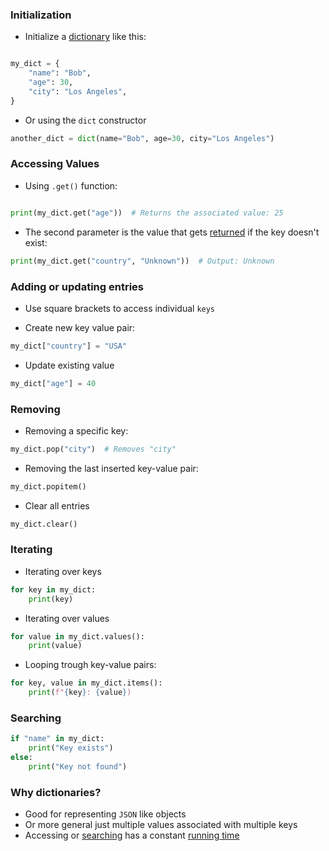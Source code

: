 ### Initialization

- Initialize a [dictionary](computer-science/docs/basics/data-structures/dictionaries.md) like this:
```python

my_dict = {
    "name": "Bob",
    "age": 30,
    "city": "Los Angeles",
}

```

- Or using the `dict` constructor
```python
another_dict = dict(name="Bob", age=30, city="Los Angeles")
```

### Accessing Values

- Using `.get()` function:

```python

print(my_dict.get("age"))  # Returns the associated value: 25

```


- The second parameter is the value that gets [returned](computer-science/docs/python/functions.md) if the key doesn't exist:

```python
print(my_dict.get("country", "Unknown"))  # Output: Unknown
```

### Adding or updating entries

- Use square brackets to access individual `keys`

- Create new key value pair:
```python
my_dict["country"] = "USA"
```

- Update existing value
```python
my_dict["age"] = 40
```

### Removing

- Removing a specific key:
```python
my_dict.pop("city")  # Removes "city"
```

- Removing the last inserted key-value pair: 
```python
my_dict.popitem()
```

-  Clear all entries
```python
my_dict.clear()
```

### Iterating

- Iterating over keys
```python
for key in my_dict:
	print(key)
```

- Iterating over values
```python
for value in my_dict.values():
	print(value)
```

- Looping trough key-value pairs:
```python
for key, value in my_dict.items():
	print(f"{key}: {value})
```

### Searching

```python
if "name" in my_dict:
    print("Key exists")
else:
    print("Key not found")
```


### Why dictionaries?

- Good for representing `JSON` like objects
- Or more general just multiple values associated with multiple keys
- Accessing or [searching](contents-searching.md) has a constant [running time](running-time.md)
 